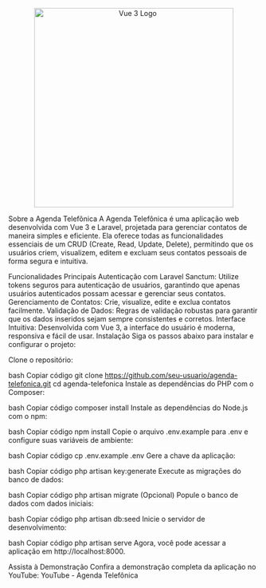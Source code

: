 <p align="center"><a href="[link para o vídeo no YouTube]" target="_blank"><img src="https://vuejs.org/images/logo.png" width="400" alt="Vue 3 Logo"></a></p>
Sobre a Agenda Telefônica
A Agenda Telefônica é uma aplicação web desenvolvida com Vue 3 e Laravel, projetada para gerenciar contatos de maneira simples e eficiente. Ela oferece todas as funcionalidades essenciais de um CRUD (Create, Read, Update, Delete), permitindo que os usuários criem, visualizem, editem e excluam seus contatos pessoais de forma segura e intuitiva.

Funcionalidades Principais
Autenticação com Laravel Sanctum: Utilize tokens seguros para autenticação de usuários, garantindo que apenas usuários autenticados possam acessar e gerenciar seus contatos.
Gerenciamento de Contatos: Crie, visualize, edite e exclua contatos facilmente.
Validação de Dados: Regras de validação robustas para garantir que os dados inseridos sejam sempre consistentes e corretos.
Interface Intuitiva: Desenvolvida com Vue 3, a interface do usuário é moderna, responsiva e fácil de usar.
Instalação
Siga os passos abaixo para instalar e configurar o projeto:

Clone o repositório:

bash
Copiar código
git clone https://github.com/seu-usuario/agenda-telefonica.git
cd agenda-telefonica
Instale as dependências do PHP com o Composer:

bash
Copiar código
composer install
Instale as dependências do Node.js com o npm:

bash
Copiar código
npm install
Copie o arquivo .env.example para .env e configure suas variáveis de ambiente:

bash
Copiar código
cp .env.example .env
Gere a chave da aplicação:

bash
Copiar código
php artisan key:generate
Execute as migrações do banco de dados:

bash
Copiar código
php artisan migrate
(Opcional) Popule o banco de dados com dados iniciais:

bash
Copiar código
php artisan db:seed
Inicie o servidor de desenvolvimento:

bash
Copiar código
php artisan serve
Agora, você pode acessar a aplicação em http://localhost:8000.

Assista à Demonstração
Confira a demonstração completa da aplicação no YouTube:
YouTube - Agenda Telefônica